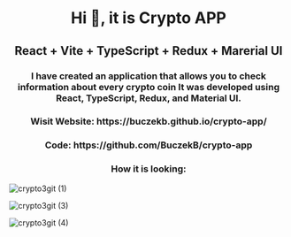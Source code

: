 <h1 align="center">Hi 👋, it is Crypto APP</h1>
<h2 align="center">React + Vite + TypeScript + Redux + Marerial UI</h2>
<h3 align="center">I have created an application that allows you to check information about every crypto coin It was developed using React, TypeScript, Redux, and Material UI.</h3>



<h3 align="center">Wisit Website: https://buczekb.github.io/crypto-app/</h3>
<h3 align="center">Code: https://github.com/BuczekB/crypto-app </h3>
<h3 align="center">How it is looking:</h3>




![crypto3git (1)](https://github.com/BuczekB/crypto-app/assets/72788108/39fafda1-4f9b-484e-a98e-a29ef200a2bd)

![crypto3git (3)](https://github.com/BuczekB/crypto-app/assets/72788108/2c6b786b-65db-4b4e-8caf-2c4420b8abcf)

![crypto3git (4)](https://github.com/BuczekB/crypto-app/assets/72788108/8d7f6e29-04d7-43d3-918a-cd871aa744b7)

